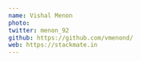 ```yaml
---
name: Vishal Menon
photo: 
twitter: menon_92
github: https://github.com/vmenond/
web: https://stackmate.in
---
```

